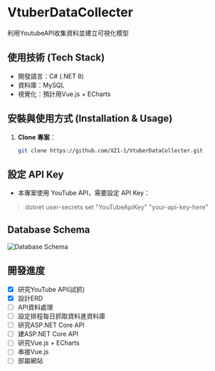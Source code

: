 # VtuberDataCollecter
利用YoutubeAPI收集資料並建立可視化模型


## 使用技術 (Tech Stack)
- 開發語言：C# (.NET 8)
- 資料庫：MySQL
- 視覺化：預計用Vue.js + ECharts


## 安裝與使用方式 (Installation & Usage)
1. **Clone 專案**：
   ```sh
   git clone https://github.com/XZ1-1/VtuberDataCollecter.git


## 設定 API Key
- 本專案使用 YouTube API，需要設定 API Key：
> dotnet user-secrets set "YouTubeApiKey" "your-api-key-here"


## Database Schema
![Database Schema](ERD1.1.png)



## 開發進度
 - [x] 研究YouTube API(試抓)
 - [x] 設計ERD
 - [ ] API資料處理
 - [ ] 設定排程每日抓取資料進資料庫
 - [ ] 研究ASP.NET Core API
 - [ ] 建ASP.NET Core API
 - [ ] 研究Vue.js + ECharts
 - [ ] 串接Vue.js
 - [ ] 部屬網站
